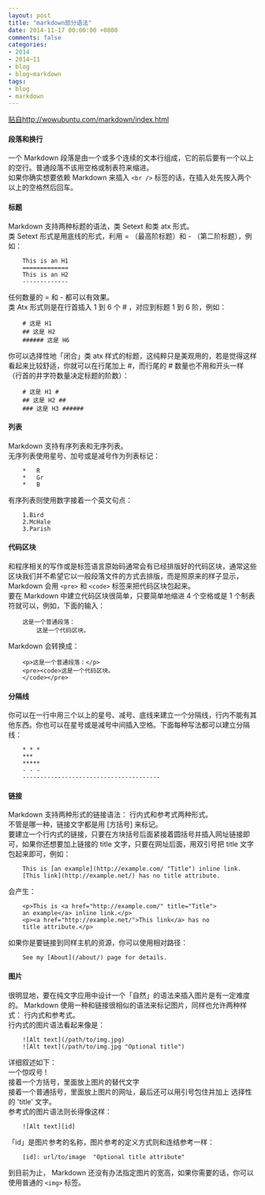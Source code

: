 ```yaml
---
layout: post
title: "markdown部分语法"
date: 2014-11-17 00:00:00 +0800
comments: false
categories:
- 2014
- 2014~11
- blog
- blog~markdown
tags:
- blog
- markdown
---
```

[贴自http://wowubuntu.com/markdown/index.html](http://wowubuntu.com/markdown/index.html)
#### 段落和换行
一个 Markdown 段落是由一个或多个连续的文本行组成，它的前后要有一个以上的空行。普通段落不该用空格或制表符来缩进。  
如果你确实想要依赖 Markdown 来插入 `<br />` 标签的话，在插入处先按入两个以上的空格然后回车。  

#### 标题
Markdown 支持两种标题的语法，类 Setext 和类 atx 形式。  
类 Setext 形式是用底线的形式，利用 = （最高阶标题）和 - （第二阶标题），例如：
```
	This is an H1
	=============
	This is an H2
	-------------
```
任何数量的 = 和 - 都可以有效果。  
类 Atx 形式则是在行首插入 1 到 6 个 # ，对应到标题 1 到 6 阶，例如：
```
	# 这是 H1
	## 这是 H2
	###### 这是 H6
```
你可以选择性地「闭合」类 atx 样式的标题，这纯粹只是美观用的，若是觉得这样看起来比较舒适，你就可以在行尾加上 #，而行尾的 # 数量也不用和开头一样（行首的井字符数量决定标题的阶数）：
```
	# 这是 H1 #
	## 这是 H2 ##
	### 这是 H3 ######
```
<!--more-->
#### 列表
Markdown 支持有序列表和无序列表。  
无序列表使用星号、加号或是减号作为列表标记：
```
	*   R
	*   Gr
	*   B
```
有序列表则使用数字接着一个英文句点：
```
	1.Bird
	2.McHale
	3.Parish
```
#### 代码区块
和程序相关的写作或是标签语言原始码通常会有已经排版好的代码区块，通常这些区块我们并不希望它以一般段落文件的方式去排版，而是照原来的样子显示，Markdown 会用 `<pre>` 和 `<code>` 标签来把代码区块包起来。  
要在 Markdown 中建立代码区块很简单，只要简单地缩进 4 个空格或是 1 个制表符就可以，例如，下面的输入：
```
	这是一个普通段落：
		这是一个代码区块。
```
Markdown 会转换成：
```
	<p>这是一个普通段落：</p>
	<pre><code>这是一个代码区块。
	</code></pre>
```

#### 分隔线
你可以在一行中用三个以上的星号、减号、底线来建立一个分隔线，行内不能有其他东西。你也可以在星号或是减号中间插入空格。下面每种写法都可以建立分隔线：
```
	* * *
	***
	*****
	- - -
	---------------------------------------
```

#### 链接
Markdown 支持两种形式的链接语法： 行内式和参考式两种形式。  
不管是哪一种，链接文字都是用 [方括号] 来标记。  
要建立一个行内式的链接，只要在方块括号后面紧接着圆括号并插入网址链接即可，如果你还想要加上链接的 title 文字，只要在网址后面，用双引号把 title 文字包起来即可，例如：
```
	This is [an example](http://example.com/ "Title") inline link.
	[This link](http://example.net/) has no title attribute.
```
会产生：
```
	<p>This is <a href="http://example.com/" title="Title">
	an example</a> inline link.</p>
	<p><a href="http://example.net/">This link</a> has no
	title attribute.</p>
```
如果你是要链接到同样主机的资源，你可以使用相对路径：
```
	See my [About](/about/) page for details.
```

#### 图片
很明显地，要在纯文字应用中设计一个「自然」的语法来插入图片是有一定难度的。 
Markdown 使用一种和链接很相似的语法来标记图片，同样也允许两种样式： 行内式和参考式。  
行内式的图片语法看起来像是：
```
	![Alt text](/path/to/img.jpg)
	![Alt text](/path/to/img.jpg "Optional title")
```
详细叙述如下：  
    一个惊叹号 !  
    接着一个方括号，里面放上图片的替代文字  
    接着一个普通括号，里面放上图片的网址，最后还可以用引号包住并加上 选择性的 'title' 文字。  
参考式的图片语法则长得像这样：
```
	![Alt text][id]
```
「id」是图片参考的名称，图片参考的定义方式则和连结参考一样：  
```
	[id]: url/to/image  "Optional title attribute"
```
到目前为止， Markdown 还没有办法指定图片的宽高，如果你需要的话，你可以使用普通的 `<img>` 标签。


